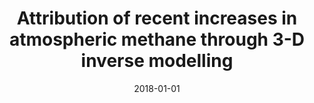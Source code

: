 ---
title: "Attribution of recent increases in atmospheric methane through 3-D inverse modelling"
collection: publications
permalink: /publication/2018-01-01-McNorton201818149
date: 2018-01-01
venue: 'Atmospheric Chemistry and Physics'
paperurl: 'https://doi.org/10.5194/acp-18-18149-2018'
citation: 'McNorton et al., <b>Attribution of recent increases in atmospheric methane through 3-D inverse modelling</b>, Atmospheric Chemistry and Physics, 2018, 10.5194/acp-18-18149-2018'
---